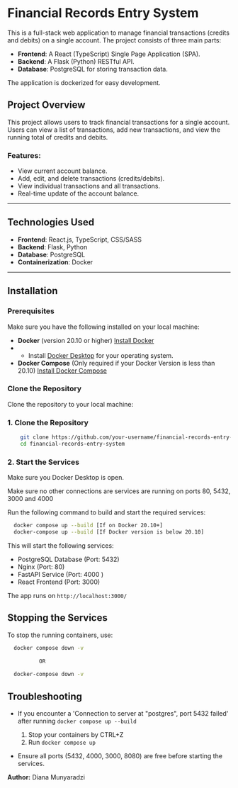 # Financial Records Entry System

This is a full-stack web application to manage financial transactions (credits and debits) on a single account. The project consists of three main parts:

- **Frontend**: A React (TypeScript) Single Page Application (SPA).
- **Backend**: A Flask (Python) RESTful API.
- **Database**: PostgreSQL for storing transaction data.

The application is dockerized for easy development.

## Project Overview

This project allows users to track financial transactions for a single account. Users can view a list of transactions, add new transactions, and view the running total of credits and debits.

### Features:
- View current account balance.
- Add, edit, and delete transactions (credits/debits).
- View individual transactions and all transactions.
- Real-time update of the account balance.

---

## Technologies Used

- **Frontend**: React.js, TypeScript, CSS/SASS
- **Backend**: Flask, Python
- **Database**: PostgreSQL
- **Containerization**: Docker

---

## Installation

### Prerequisites

Make sure you have the following installed on your local machine:

- **Docker** (version 20.10 or higher) [Install Docker](https://docs.docker.com/get-docker/)
- - Install [Docker Desktop](https://www.docker.com/products/docker-desktop/) for your operating system.
- **Docker Compose**  (Only required if your Docker Version is less than 20.10)
  [Install Docker Compose](https://docs.docker.com/compose/install/)

### Clone the Repository

Clone the repository to your local machine:

### 1. Clone the Repository
```bash
    git clone https://github.com/your-username/financial-records-entry-system.git
    cd financial-records-entry-system
```

### 2. Start the Services
Make sure you Docker Desktop is open.

Make sure no other connections are services are running on ports 80, 5432, 3000 and 4000

Run the following command to build and start the required services:
```bash
  docker compose up --build [If on Docker 20.10+]
  docker-compose up --build [If Docker version is below 20.10]
```
This will start the following services:
- PostgreSQL Database (Port: 5432)
- Nginx (Port: 80)
- FastAPI Service (Port: 4000 )
- React Frontend (Port: 3000)

The app runs on `http://localhost:3000/`

## Stopping the Services
To stop the running containers, use:
```bash
  docker compose down -v
  
          OR
          
  docker-compose down -v
```

## Troubleshooting
- If you encounter a 'Connection to server at "postgres", port 5432 failed' after running 
  ``docker compose up --build``
  1. Stop your containers by CTRL+Z
  2. Run ``docker compose up`` 

- Ensure all ports (5432, 4000, 3000, 8080) are free before starting the services.

**Author:** Diana Munyaradzi





